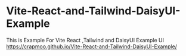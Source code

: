 # Vite-React-and-Tailwind-DaisyUI-Example
This is Example For Vite React ,Tailwind and DaisyUI
Example UI
https://crapmoo.github.io/Vite-React-and-Tailwind-DaisyUI-Example/
